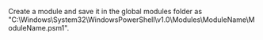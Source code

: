 Create a module and save it in the global modules folder as "C:\Windows\System32\WindowsPowerShell\v1.0\Modules\ModuleName\ModuleName.psm1".
